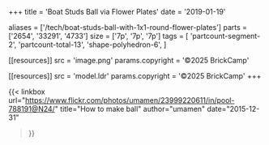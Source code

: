 +++
title = 'Boat Studs Ball via Flower Plates'
date  = '2019-01-19'

aliases = ['/tech/boat-studs-ball-with-1x1-round-flower-plates']
parts = ['2654', '33291', '4733']
size  = ['7p', '7p', '7p']
tags  = [
  'partcount-segment-2',
  'partcount-total-13',
  'shape-polyhedron-6',
]

[[resources]]
src              = 'image.png'
params.copyright = '©2025 BrickCamp'

[[resources]]
src              = 'model.ldr'
params.copyright = '©2025 BrickCamp'
+++

{{< linkbox
    url="https://www.flickr.com/photos/umamen/23999220611/in/pool-788191@N24/"
    title="How to make ball"
    author="umamen"
    date="2015-12-31"
>}}
